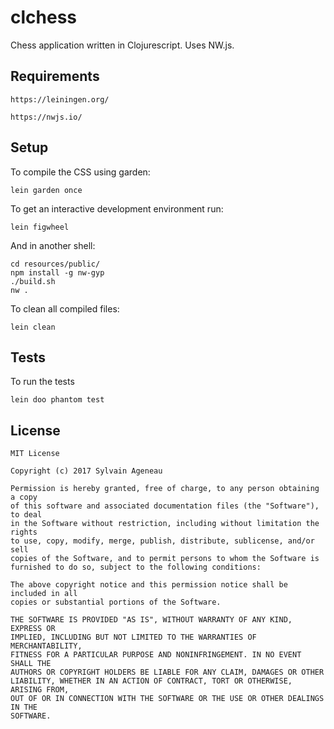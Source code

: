 # clchess

Chess application written in Clojurescript. Uses NW.js.

## Requirements

    https://leiningen.org/

    https://nwjs.io/

## Setup

To compile the CSS using garden:

    lein garden once

To get an interactive development environment run:

    lein figwheel

And in another shell:

    cd resources/public/
    npm install -g nw-gyp
    ./build.sh
    nw .

To clean all compiled files:

    lein clean

## Tests

To run the tests

    lein doo phantom test

## License

```
MIT License

Copyright (c) 2017 Sylvain Ageneau

Permission is hereby granted, free of charge, to any person obtaining a copy
of this software and associated documentation files (the "Software"), to deal
in the Software without restriction, including without limitation the rights
to use, copy, modify, merge, publish, distribute, sublicense, and/or sell
copies of the Software, and to permit persons to whom the Software is
furnished to do so, subject to the following conditions:

The above copyright notice and this permission notice shall be included in all
copies or substantial portions of the Software.

THE SOFTWARE IS PROVIDED "AS IS", WITHOUT WARRANTY OF ANY KIND, EXPRESS OR
IMPLIED, INCLUDING BUT NOT LIMITED TO THE WARRANTIES OF MERCHANTABILITY,
FITNESS FOR A PARTICULAR PURPOSE AND NONINFRINGEMENT. IN NO EVENT SHALL THE
AUTHORS OR COPYRIGHT HOLDERS BE LIABLE FOR ANY CLAIM, DAMAGES OR OTHER
LIABILITY, WHETHER IN AN ACTION OF CONTRACT, TORT OR OTHERWISE, ARISING FROM,
OUT OF OR IN CONNECTION WITH THE SOFTWARE OR THE USE OR OTHER DEALINGS IN THE
SOFTWARE.
```
